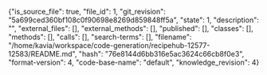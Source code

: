 {"is_source_file": true, "file_id": 1, "git_revision": "5a699ced360bf108c0f90698e8269d859848ff5a", "state": 1, "description": "", "external_files": [], "external_methods": [], "published": [], "classes": [], "methods": [], "calls": [], "search-terms": [], "filename": "/home/kavia/workspace/code-generation/recipehub-12577-12583/README.md", "hash": "76e8144d6bb316e5ac3624c66cb8f0e3", "format-version": 4, "code-base-name": "default", "knowledge_revision": 4}